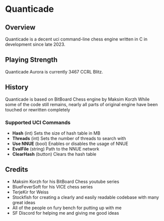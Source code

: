 # Quanticade

## Overview

Quanticade is a decent uci command-line chess engine written in C in development since late 2023.

## Playing Strength

Quanticade Aurora is currently 3467 CCRL Blitz.

## History

Quanticade is based on BitBoard Chess engine by Maksim Korzh
While some of the code still remains, nearly all parts of original engine have been touched or rewritten completely

### Supported UCI Commands

* **Hash** (int) Sets the size of hash table in MB
* **Threads** (int) Sets the number of threads to search with
* **Use NNUE** (bool) Enables or disables the usage of NNUE
* **EvalFile** (string) Path to the NNUE network
* **ClearHash** (button) Clears the hash table

## Credits

- Maksim Korzh for his BitBoard Chess youtube series
- BlueFeverSoft for his VICE chess series
- TerjeKir for Weiss
- Stockfish for creating a clearly and easily readable codebase with many great ideas
- All of the people on fury bench for putting up with me
- SF Discord for helping me and giving me good ideas
